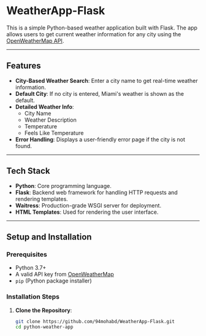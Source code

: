 # WeatherApp-Flask

This is a simple Python-based weather application built with Flask. The app allows users to get current weather information for any city using the [OpenWeatherMap API](https://openweathermap.org/).

---

## Features
- **City-Based Weather Search**: Enter a city name to get real-time weather information.
- **Default City**: If no city is entered, Miami's weather is shown as the default.
- **Detailed Weather Info**:
  - City Name
  - Weather Description
  - Temperature
  - Feels Like Temperature
- **Error Handling**: Displays a user-friendly error page if the city is not found.

---

## Tech Stack
- **Python**: Core programming language.
- **Flask**: Backend web framework for handling HTTP requests and rendering templates.
- **Waitress**: Production-grade WSGI server for deployment.
- **HTML Templates**: Used for rendering the user interface.

---

## Setup and Installation

### Prerequisites
- Python 3.7+
- A valid API key from [OpenWeatherMap](https://openweathermap.org/api)
- `pip` (Python package installer)

### Installation Steps
1. **Clone the Repository**:
   ```bash
   git clone https://github.com/94mohabd/WeatherApp-Flask.git
   cd python-weather-app


